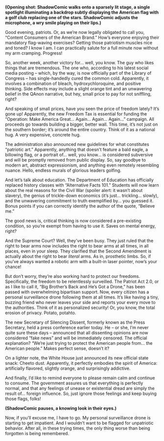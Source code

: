 **(Opening shot: ShadowComic walks onto a sparsely lit stage, a single spotlight illuminating a backdrop subtly displaying the American flag with a golf club replacing one of the stars. ShadowComic adjusts the microphone, a wry smile playing on their lips.)**

Good evening, patriots. Or, as we’re now legally obligated to call you, “Content Consumers of the American Brand.” How’s everyone enjoying their mandatory flag-waving exercises? Getting those patriotism muscles nice and toned? I know I am. I can practically salute for a full minute now without my arm cramping. Progress!

So, another week, another victory for… well, you know. The guy who likes things that are tremendous. The one who, according to his latest social media posting – which, by the way, is now officially part of the Library of Congress – has single-handedly cured the common cold. Apparently, it involves a combination of bleach, hydroxychloroquine, and positive thinking. Side effects may include a slight orange tint and an unwavering belief in the QAnon narrative, but hey, small price to pay for not sniffling, right?

And speaking of small prices, have you seen the price of freedom lately? It’s gone up! Apparently, the new Freedom Tax is essential for funding the “Operation: Make America Great… Again… Again… Again…” campaign. All proceeds go towards building a bigger, better wall. This time, it’s not just on the southern border; it’s around the entire country. Think of it as a national hug. A very expensive, concrete hug.

The administration also announced new guidelines for what constitutes “patriotic art.” Apparently, anything that doesn't feature a bald eagle, a billowing flag, or a portrait of… well, you know… is considered subversive and will be promptly removed from public display. So, say goodbye to modern art, abstract expressionism, and anything even remotely resembling nuance. Hello, endless murals of glorious leaders golfing.

And let’s talk about education. The Department of Education has officially replaced history classes with “Alternative Facts 101.” Students will now learn about the real reasons for the Civil War (spoiler alert: it wasn’t about slavery), the genius of trickle-down economics (it’s just… trickling… slowly), and the unwavering commitment to truth exemplified by… you guessed it. Bonus points if you can correctly identify the author of the quote, “Believe me.”

The good news is, critical thinking is now considered a pre-existing condition, so you’re exempt from having to use it. Saves on mental energy, right?

And the Supreme Court? Well, they’ve been busy. They just ruled that the right to bear arms now includes the right to bear arms at all times, in all places, even in your sleep. They clarified that the Second Amendment is actually about the right to bear *literal* arms. As in, prosthetic limbs. So, if you’ve always wanted a robotic arm with a built-in laser pointer, now’s your chance!

But don’t worry, they’re also working hard to protect our freedoms. Specifically, the freedom to be relentlessly surveilled. The Patriot Act 2.0, or as I like to call it, “Big Brother’s Back and He’s Got a Drone,” has been passed with overwhelming bipartisan support. Now, every citizen has a personal surveillance drone following them at all times. It’s like having a tiny, buzzing friend who never leaves your side and reports your every move to the authorities. Think of it as personalized security! Or, you know, the total erosion of privacy. Potato, potahto.

The new Secretary of Silencing Dissent, formerly known as the Press Secretary, held a press conference earlier today. He – or she, I’m never quite sure these days – announced that all dissenting opinions are now considered “fake news” and will be immediately censored. The official explanation? “We’re just trying to protect the American people from… the American people.” Makes perfect sense, doesn’t it?

On a lighter note, the White House just announced its new official state snack: Cheeto dust. Apparently, it perfectly embodies the spirit of America: artificially flavored, slightly orange, and surprisingly addictive.

And finally, I’d like to remind everyone to please remain calm and continue to consume. The government assures us that everything is perfectly normal, and that any feelings of unease or existential dread are simply the result of… foreign influence. So, just ignore those feelings and keep buying those flags, folks!

**(ShadowComic pauses, a knowing look in their eyes.)**

Now, if you’ll excuse me, I have to go. My personal surveillance drone is starting to get impatient. And I wouldn’t want to be flagged for unpatriotic behavior. After all, in these trying times, the only thing worse than being forgotten is being remembered.